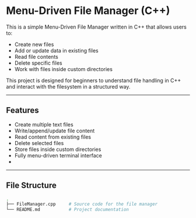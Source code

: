 #  Menu-Driven File Manager (C++)

This is a simple Menu-Driven File Manager written in C++ that allows users to:
-  Create new files
-  Add or update data in existing files
-  Read file contents
-  Delete specific files
-  Work with files inside custom directories

This project is designed for beginners to understand file handling in C++ and interact with the filesystem in a structured way.

---

##  Features
- Create multiple text files
- Write/append/update file content
- Read content from existing files
- Delete selected files
- Store files inside custom directories
- Fully menu-driven terminal interface
- 
---

##  File Structure

```bash
.
├── FileManager.cpp     # Source code for the file manager             
└── README.md           # Project documentation
